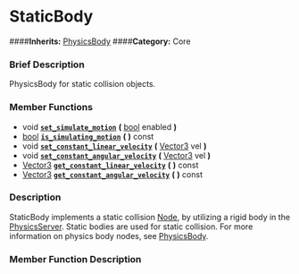#  StaticBody  
####**Inherits:** [PhysicsBody](class_physicsbody)
####**Category:** Core

###  Brief Description  
PhysicsBody for static collision objects.

###  Member Functions 
  * void  **[`set_simulate_motion`](#set_simulate_motion)**  **(** [bool](class_bool) enabled  **)**
  * [bool](class_bool)  **[`is_simulating_motion`](#is_simulating_motion)**  **(** **)** const
  * void  **[`set_constant_linear_velocity`](#set_constant_linear_velocity)**  **(** [Vector3](class_vector3) vel  **)**
  * void  **[`set_constant_angular_velocity`](#set_constant_angular_velocity)**  **(** [Vector3](class_vector3) vel  **)**
  * [Vector3](class_vector3)  **[`get_constant_linear_velocity`](#get_constant_linear_velocity)**  **(** **)** const
  * [Vector3](class_vector3)  **[`get_constant_angular_velocity`](#get_constant_angular_velocity)**  **(** **)** const

###  Description  
StaticBody implements a static collision [Node](class_node), by utilizing a rigid body in the [PhysicsServer](class_physicsserver). Static bodies are used for static collision. For more information on physics body nodes, see [PhysicsBody](class_physicsbody).

###  Member Function Description  

